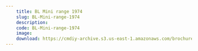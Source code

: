 ```yaml
---
    title: BL Mini range 1974
    slug: BL-Mini-range-1974
    description:
    code: BL-Mini-range-1974
    image:
    download: https://cmdiy-archive.s3.us-east-1.amazonaws.com/brochures/documents/BL+Mini+range+1974.pdf
---
```

<!-- Content of the page -->

##
        